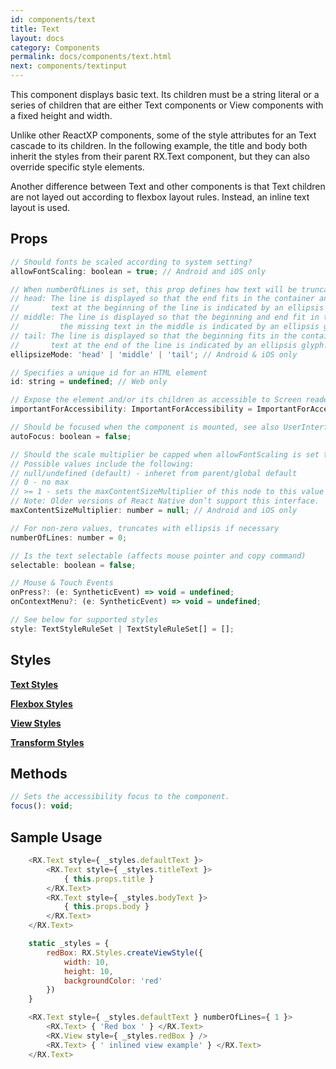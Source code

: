 ```yaml
---
id: components/text
title: Text
layout: docs
category: Components
permalink: docs/components/text.html
next: components/textinput
---
```


This component displays basic text. Its children must be a string literal or a series of children that are either Text components or View components with a fixed height and width.

Unlike other ReactXP components, some of the style attributes for an Text cascade to its children. In the following example, the title and body both inherit the styles from their parent RX.Text component, but they can also override specific style elements.

Another difference between Text and other components is that Text children are not layed out according to flexbox layout rules. Instead, an inline text layout is used.

## Props

``` javascript
// Should fonts be scaled according to system setting?
allowFontScaling: boolean = true; // Android and iOS only

// When numberOfLines is set, this prop defines how text will be truncated.
// head: The line is displayed so that the end fits in the container and the missing
//       text at the beginning of the line is indicated by an ellipsis glyph. e.g., "...wxyz"
// middle: The line is displayed so that the beginning and end fit in the container and
//         the missing text in the middle is indicated by an ellipsis glyph. "ab...yz"
// tail: The line is displayed so that the beginning fits in the container and the missing
//       text at the end of the line is indicated by an ellipsis glyph. e.g., "abcd..."
ellipsizeMode: 'head' | 'middle' | 'tail'; // Android & iOS only

// Specifies a unique id for an HTML element
id: string = undefined; // Web only

// Expose the element and/or its children as accessible to Screen readers
importantForAccessibility: ImportantForAccessibility = ImportantForAccessibility.Yes;

// Should be focused when the component is mounted, see also UserInterface.setFocusArbitrator().
autoFocus: boolean = false;

// Should the scale multiplier be capped when allowFontScaling is set to true?
// Possible values include the following:
// null/undefined (default) - inheret from parent/global default
// 0 - no max
// >= 1 - sets the maxContentSizeMultiplier of this node to this value
// Note: Older versions of React Native don’t support this interface.
maxContentSizeMultiplier: number = null; // Android and iOS only

// For non-zero values, truncates with ellipsis if necessary
numberOfLines: number = 0;

// Is the text selectable (affects mouse pointer and copy command)
selectable: boolean = false;

// Mouse & Touch Events
onPress?: (e: SyntheticEvent) => void = undefined;
onContextMenu?: (e: SyntheticEvent) => void = undefined;

// See below for supported styles
style: TextStyleRuleSet | TextStyleRuleSet[] = [];
```

## Styles

[**Text Styles**](/reactxp/docs/styles.html#text-style-attributes)

[**Flexbox Styles**](/reactxp/docs/styles.html#flexbox-style-attributes)

[**View Styles**](/reactxp/docs/styles.html#view-style-attributes)

[**Transform Styles**](/reactxp/docs/styles.html#transform-style-attributes)

## Methods
``` javascript
// Sets the accessibility focus to the component.
focus(): void;
```

## Sample Usage

``` javascript
    <RX.Text style={ _styles.defaultText }>
        <RX.Text style={ _styles.titleText }>
            { this.props.title }
        </RX.Text>
        <RX.Text style={ _styles.bodyText }>
            { this.props.body }
        </RX.Text>
    </RX.Text>
```

``` javascript
    static _styles = {
        redBox: RX.Styles.createViewStyle({
            width: 10,
            height: 10,
            backgroundColor: 'red'
        })
    }

    <RX.Text style={ _styles.defaultText } numberOfLines={ 1 }>
        <RX.Text> { 'Red box ' } </RX.Text>
        <RX.View style={ _styles.redBox } />
        <RX.Text> { ' inlined view example' } </RX.Text>
    </RX.Text>
```

